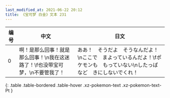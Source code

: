 ```yaml
---
last_modified_at: 2021-06-22 20:12
title: 《宝可梦 白金》文本 231
---
```

| 编号 | 中文 | 日文 |
| ---- | ---- | ---- |
| 0 | 啊！是那么回事！就是那么回事！\n我在这迷路了！\f也没带宝可梦，\n不要管我了！ | ああ！　そうだよ　そうなんだよ！\nここで　まよっているんだよ！\fポケモンも　もっていない\nしたっぱなど　きにしないでくれ！ |
{: .table .table-bordered .table-hover .xz-pokemon-text .xz-pokemon-text-Pt }